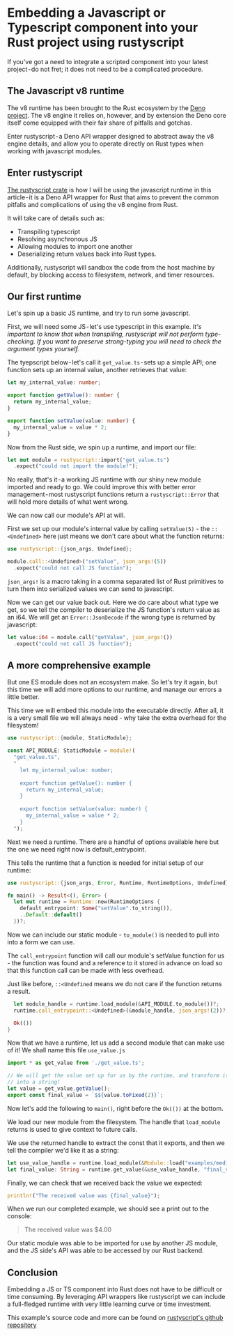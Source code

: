 # Embedding a Javascript or Typescript component into your Rust project using rustyscript

If you've got a need to integrate a scripted component into your latest project - do not fret; it does not need to be a complicated procedure.

## The Javascript v8 runtime
The v8 runtime has been brought to the Rust ecosystem by the [Deno project](https://deno.com/). The v8 engine it relies on, however, and by extension the Deno core itself come equipped with their fair share of pitfalls and gotchas.

Enter rustyscript - a Deno API wrapper designed to abstract away the v8 engine details, and allow you to operate directly on Rust types when working with javascript modules.

## Enter rustyscript
[The rustyscript crate](https://crates.io/crates/rustyscript) is how I will be using the javascript runtime in this article - it is a Deno API wrapper for Rust that aims to prevent the common pitfalls and complications of using the v8 engine from Rust.

It will take care of details such as: 
- Transpiling typescript
- Resolving asynchronous JS
- Allowing modules to import one another
- Deserializing return values back into Rust types.

Additionally, rustyscript will sandbox the code from the host machine by default, by blocking access to filesystem, network, and timer resources.

## Our first runtime

Let's spin up a basic JS runtime, and try to run some javascript.

First, we will need some JS - let's use typescript in this example. *It's important to know that when transpiling, rustyscript will not perform type-checking. If you want to preserve strong-typing you will need to check the argument types yourself.*

The tyepscript below - let's call it `get_value.ts` - sets up a simple API; one function sets up an internal value, another retrieves that value:

```typescript
let my_internal_value: number;

export function getValue(): number {
  return my_internal_value;
}

export function setValue(value: number) {
  my_internal_value = value * 2;
}
```

Now from the Rust side, we spin up a runtime, and import our file:

```rust
let mut module = rustyscript::import("get_value.ts")
  .expect("could not import the module!");
```

No really, that's it - a working JS runtime with our shiny new module imported and ready to go. We could improve this with better error management - most rustyscript functions return a `rustyscript::Error` that will hold more details of what went wrong.

We can now call our module's API at will.

First we set up our module's internal value by calling `setValue(5)` - the `::<Undefined>` here just means we don't care about what the function returns:

```rust
use rustyscript::{json_args, Undefined};

module.call::<Undefined>("setValue", json_args!(5))
  .expect("could not call JS function");
```

`json_args!` is a macro taking in a comma separated list of Rust primitives to
turn them into serialized values we can send to javascript.

Now we can get our value back out. Here we do care about what type we get, so we tell the compiler to deserialize the JS function's return value as an i64. We will get an `Error::JsonDecode` if the wrong type is returned by javascript:

```rust
let value:i64 = module.call("getValue", json_args!())
  .expect("could not call JS function");
```

## A more comprehensive example
But one ES module does not an ecosystem make. So let's try it again, but this time we will add more options to our runtime, and manage our errors a little better.

This time we will embed this module into the executable directly. After all, it is a very small file we will always need - why take the extra overhead for the filesystem!

```rust
use rustyscript::{module, StaticModule};

const API_MODULE: StaticModule = module!(
  "get_value.ts",
  "
    let my_internal_value: number;
    
    export function getValue(): number {
      return my_internal_value;
    }
    
    export function setValue(value: number) {
      my_internal_value = value * 2;
    }
  ");
```

Next we need a runtime. There are a handful of options available here but the one we need right now is default_entrypoint.

This tells the runtime that a function is needed for initial setup of our runtime:

```rust
use rustyscript::{json_args, Error, Runtime, RuntimeOptions, Undefined};

fn main() -> Result<(), Error> {
  let mut runtime = Runtime::new(RuntimeOptions {
    default_entrypoint: Some("setValue".to_string()),
    ..Default::default()
  })?;
```

Now we can include our static module - `to_module()` is needed to pull into into a form we can use.

The `call_entrypoint` function will call our module's setValue function for us - the function was found and a reference to it stored in advance on load so that this function call can be made with less overhead.

Just like before, `::<Undefined` means we do not care if the function returns a result.

```rust
  let module_handle = runtime.load_module(&API_MODULE.to_module())?;
  runtime.call_entrypoint::<Undefined>(&module_handle, json_args!(2))?;

  Ok(())
}
```

Now that we have a runtime, let us add a second module that can make use of it! We shall name this file `use_value.js`

```javascript
import * as get_value from './get_value.ts';

// We will get the value set up for us by the runtime, and transform it
// into a string!
let value = get_value.getValue();
export const final_value = `$${value.toFixed(2)}`;
```

Now let's add the following to `main()`, right before the `Ok(())` at the bottom.

We load our new module from the filesystem. The handle that `load_module` returns is used to give context to future calls.

We use the returned handle to extract the const that it exports, and then we tell the compiler we'd like it as a string:

```rust
let use_value_handle = runtime.load_module(&Module::load("examples/medium.js")?)?;
let final_value: String = runtime.get_value(&use_value_handle, "final_value")?;
```

Finally, we can check that we received back the value we expected:

```rust
println!("The received value was {final_value}");
```

When we run our completed example, we should see a print out to the console:

> The received value was $4.00

Our static module was able to be imported for use by another JS module, and the JS side's API was able to be accessed by our Rust backend.

## Conclusion
Embedding a JS or TS component into Rust does not have to be difficult or time consuming. By leveraging API wrappers like rustyscript we can include a full-fledged runtime with very little learning curve or time investment. 

This example's source code and more can be found on [rustyscript's github repository](https://github.com/rscarson/rustyscript)
